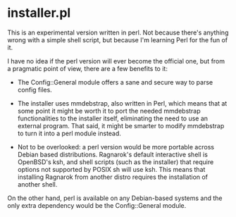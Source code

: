 # installer.pl

This is an experimental version written in perl. Not because there's
anything wrong with a simple shell script, but because I'm learning
Perl for the fun of it.

I have no idea if the perl version will ever become the official one,
but from a pragmatic point of view, there are a few benefits to it:

* The Config::General module offers a sane and secure way to parse
config files.

* The installer uses mmdebstrap, also written in Perl, which means that
at some point it might be worth it to port the needed mmdebstrap functionalities
to the installer itself, eliminating the need to use an external program.
That said, it might be smarter to modify mmdebstrap to turn it into a perl
module instead.

* Not to be overlooked: a perl version would be more portable across Debian
based distributions. Ragnarok's default interactive shell is OpenBSD's ksh,
and shell scripts (such as the installer) that require options not supported
by POSIX sh will use ksh. This means that installing Ragnarok from another
distro requires the installation of another shell.

On the other hand, perl is available on any Debian-based systems and the
only extra dependency would be the Config::General module.
